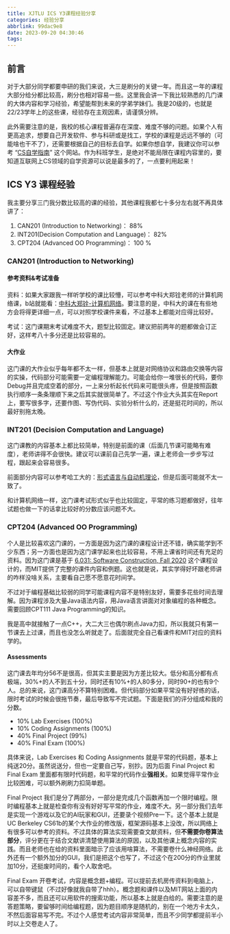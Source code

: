 ```yaml
---
title: XJTLU ICS Y3课程经验分享
categories: 经验分享
abbrlink: 99dac9e8
date: 2023-09-20 04:30:46
tags:
---
```

<!-- 这里我分享一下ICS大三的学习经验，希望能给学弟学妹一些帮助。 -->

<!-- ## 关于自学

对CS学生来说，自学是非常重要的，毕竟学校没办法把所有东西都讲给你，每个人想学的也各有不同。再者，我们学校CS教学深度越来越浅，比如到大三了还没有一门课教过Git、Markdown还有Vim等基本的工具，不额外自学恐怕未来很难能胜任比较好的职位。

所以我想给学弟学妹们推荐几个基本的自学资源：

1. [CS自学指南](https://csdiy.wiki/)：堪称CS自学资源大全，有各类CS课程的资源和经验分享，可以找自己感兴趣的学。
2. [MIT Missing Semester 2020](https://missing.csail.mit.edu/2020/)：CS入门课，会教很多重要的基本工具，如Git、Vim等，以后会经常用到。这门课也有中文网站，可以自己找找。
3. [UC Berkeley CS61b](https://sp21.datastructur.es/)：伯克利的经典数据结构课程，基于Java讲解数据结构，同时也会教完成作业需要的Git等工具的使用。一门课顶我们四门课的量，质量没啥可说的，就是学起来要花不少时间。

## 关于大作业

大三的课程可能会涉及到不少团队合作的大作业，就我们而言有小组大作业的有CAN201、CPT202、CPT208和CPT204，需要大家提前组队。其中有Report的有CAN201、CPT202以及CPT208，而CPT204的为视频Pre。有Report的三个大作业的Report评分占比基本上都超过50%。所以我个人认为Report往往比Coding更加重要，这可能是大家会忽略的地方。而Report会经常用到大一大二EAP所学的知识，当然也要根据要求变化，但学术写作的写作技巧基本上都是一致的，无非就是内容更偏向技术方面。学弟学妹们可以参考具体课程要求来看。 -->

## 前言
对于大部分同学都要申研的我们来说，大三是刷分的关键一年。而且这一年的课程大部分给分都比较高，刷分也相对容易一些。这里我会讲一下我比较熟悉的几门课的大体内容和学习经验，希望能帮到未来的学弟学妹们。我是20级的，也就是22/23学年上的这些课，经验存在主观因素，请谨慎分辨。

此外需要注意的是，我校的核心课程普遍存在深度、难度不够的问题。如果个人有更高追求，想要自己开发软件、参与科研或是找工，学校的课程是远远不够的（可能啥也干不了），还需要根据自己的目标去自学。如果你想自学，我建议你可以参考 “[CS自学指南](https://csdiy.wiki/)” 这个网站。作为科班学生，是绝对不能局限在课程内容里的，要知道互联网上CS领域的自学资源可以说是最多的了，一点要利用起来！

## ICS Y3 课程经验

我主要分享三门我分数比较高的课的经验，其他课程我都七十多分左右就不再具体讲了：

1. CAN201 (Introduction to Networking)： 88%
2. INT201(Decision Computation and Language)： 82%
3. CPT204 (Advanced OO Programming)： 100 %

### CAN201 (Introduction to Networking) 

#### 参考资料&考试准备

资料：如果大家跟我一样听学校的课比较懵，可以参考中科大郑铨老师的计算机网络课，b站就能看：[中科大郑铨-计算机网络](https://www.bilibili.com/video/BV1JV411t7ow)。要注意的是，中科大的课在有些地方会将得更详细一点，可以对照学校课件来看，不过基本上都能对应得比较好。

考试：这门课期末考试难度不大，题型比较固定。建议把前两年的题都做会订正好，这样考八十多分还是比较容易的。

#### 大作业

这门课的大作业似乎每年都不太一样，但基本上就是对网络协议和路由交换等内容的实操，代码部分可能需要一定编程理解能力。可能会给你一堆很长的代码，要你Debug并且完成空着的部分，一上来分析起长代码来可能很头疼，但是按照函数执行顺序一条条理顺下来之后其实就很简单了。不过这个作业大头其实在Report上，要写很多字，还要作图、写伪代码、实验分析什么的，还是挺花时间的，所以最好别拖太晚。

### INT201 (Decision Computation and Language) 

这门课教的内容基本上都比较简单，特别是前面的课（后面几节课可能略有难度），老师讲得不会很快。建议可以课前自己先学一遍，课上老师会一步步写过程，跟起来会容易很多。

前面部分内容可以参考哈工大的：[形式语言与自动机理论](https://www.icourse163.org/course/HIT-1206319802)，但是后面可能就不太一致了。

和计算机网络一样，这门课考试形式似乎也比较固定，平常的练习题都做好，往年试题也做一下的话拿比较好的分数应该问题不大。

### CPT204 (Advanced OO Programming) 

个人是比较喜欢这门课的，一方面是因为这门课的课程设计还不错，确实能学到不少东西；另一方面也是因为这门课学起来也比较容易，不用上课省时间还有充足的资料。因为这门课是基于 [6.031: Software Construction, Fall 2020](http://web.mit.edu/6.031/www/fa20/) 这个课程设计的，而MIT提供了完整的课件内容和例题。这也就是说，其实学得好坏跟老师讲的咋样没啥关系，主要看自己愿不愿意花时间学。

不过对于编程基础比较弱的同学可能课程内容不是特别友好，需要多花些时间去理解。因为课程涉及大量Java语法内容，用Java语言讲面对对象编程的各种概念。需要回顾CPT111 Java Programming的知识。

我是高中就接触了一点C++，大二大三也偶尔刷点Java力扣，所以我就只有第一节课去上过课，而且也没怎么听就走了。后面就完全自己看课件和MIT对应的资料学的。

#### Assessments

这门课去年均分56不是很高，但其实主要是因为方差比较大。低分和高分都有点极端，30%+的人不到五十分，同时还有10%+的人80多分，同时90+的也有9个人。总的来说，这门课高分不算特别困难。但代码部分如果平常没有好好练的话，限时考试的时候会很拖节奏，最后导致写不完试题。下面是我们的评分组成和我的分数。

- 10% Lab Exercises (100%)
- 10% Coding Assignments (100%)
- 40% Final Project (99%)
- 40% Final Exam (100%)

具体来说，Lab Exercises 和 Coding Assignments 就是平常的代码题，基本上纯送20分。虽然说送分，但也一定要自己写，别抄。因为后面 Final Project 和 Final Exam 里面都有限时代码题，和平常的代码作业**强相关**。如果觉得平常作业比较困难，可以额外刷刷力扣简单题。

Final Project 我们是分了两部分，一部分是完成几个函数再加一个限时编程。限时编程基本上就是检查你有没有好好写平常的作业，难度不大。另一部分我们去年是实现一个游戏以及它的AI玩家和GUI，还要录个视频Pre一下。这个基本上就是UC Berkeley CS61b的某个大作业的修改版，框架源码基本上没改，所以网络上有很多可以参考的资料。不过具体的算法实现需要查文献资料，但**不需要你卷算法部分**，评分更在于结合文献讲清楚使用算法的原因，以及其他课上概念内容的实践。而且老师也在给的资料里面暗示了应该用啥算法，不需要卷什么神经网络。此外还有一个额外加分的GUI，我们是把这个也写了，不过这个在200分的作业里就加10分，还挺废时间的，看个人取舍吧。

Final Exam 开卷考试，内容是概念题+编程。可以提前去机房传资料到电脑上，可以自带键鼠（不过好像就我自带了hhh）。概念题和课件以及MIT网站上面的内容差不多，而且还可以用软件的搜索功能，所以基本上就是白给的。需要注意的是答题策略，要留够时间给编程题，因为题目顺序是随机的，别在一个地方卡太久，不然后面容易写不完。不过个人感觉考试内容非常简单，而且不少同学都提前半小时以上交卷走人了。
